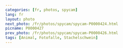 ```yaml
---
categories: [fr, photos, spycam]
lang: fr
layout: photo
next_photo: /fr/photos/spycam/spycam-P0000424.html
picname: P0000427
prev_photo: /fr/photos/spycam/spycam-P0000426.html
tags: [Animal, Fotofalle, Stachelschwein]
---
```

